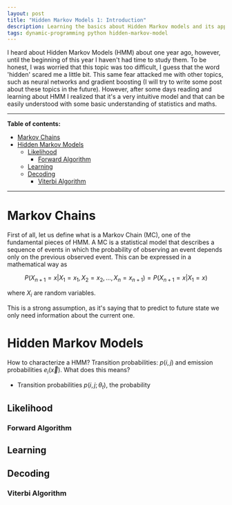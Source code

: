 ```yaml
---
layout: post
title: "Hidden Markov Models 1: Introduction"
description: Learning the basics about Hidden Markov models and its applications.
tags: dynamic-programming python hidden-markov-model 
---
```


I heard about Hidden Markov Models (HMM) about one year ago, however, until the beginning of this year I haven't had time to study them. To be honest, I was worried that this topic was too difficult, I guess that the word 'hidden' scared me a little bit. This same fear attacked me with other topics, such as neural networks and gradient boosting (I will try to write some post about these topics in the future). However, after some days reading and learning about HMM I realized that it's a very intuitive model and that can be easily understood with some basic understanding of statistics and maths.


---
**Table of contents:**
- [Markov Chains](#markov-chains)
- [Hidden Markov Models](#hidden-markov-models)
  - [Likelihood](#likelihood)
    - [Forward Algorithm](#forward-algorithm)
  - [Learning](#learning)
  - [Decoding](#decoding)
    - [Viterbi Algorithm](#viterbi-algorithm)
---

# Markov Chains

First of all, let us define what is a Markov Chain (MC), one of the fundamental pieces of HMM. A MC is a statistical model that describes a sequence of events in which the probability of observing an event depends only on the previous observed event. This can be expressed in a mathematical way as

$$P(X_{n+1}=x | X_1=x_1, X_2=x_2, ..., X_n=x_{n+1}) = P(X_{n+1}=x|X_1=x)$$

where $X_i$ are random variables.

This is a strong assumption, as it's saying that to predict to future state we only need information about the current one.


# Hidden Markov Models

How to characterize a HMM? 
Transition probabilities: $p(i,j)$ and emission probabilities $e_i(\vec{x})$. What does this means?

- Transition probabilities $p(i, j; \theta_t)$, the probability

## Likelihood

### Forward Algorithm

## Learning

## Decoding

### Viterbi Algorithm